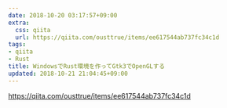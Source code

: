 ```yaml
---
date: 2018-10-20 03:17:57+09:00
extra:
  css: qiita
  url: https://qiita.com/ousttrue/items/ee617544ab737fc34c1d
tags:
- qiita
- Rust
title: WindowsでRust環境を作ってGtk3でOpenGLする
updated: 2018-10-21 21:04:45+09:00
---
```


<https://qiita.com/ousttrue/items/ee617544ab737fc34c1d>
